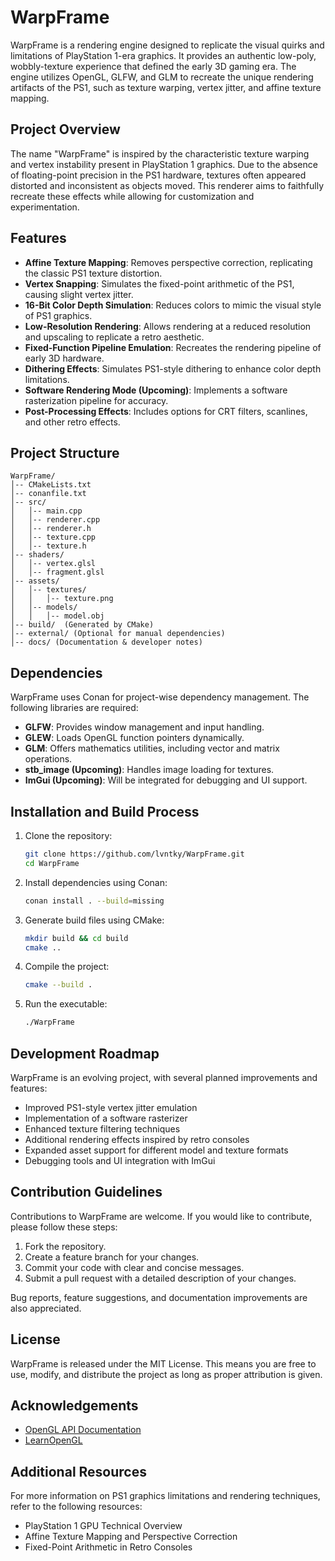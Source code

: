 # WarpFrame

WarpFrame is a rendering engine designed to replicate the visual quirks and limitations of PlayStation 1-era graphics. It provides an authentic low-poly, wobbly-texture experience that defined the early 3D gaming era. The engine utilizes OpenGL, GLFW, and GLM to recreate the unique rendering artifacts of the PS1, such as texture warping, vertex jitter, and affine texture mapping.

## Project Overview

The name "WarpFrame" is inspired by the characteristic texture warping and vertex instability present in PlayStation 1 graphics. Due to the absence of floating-point precision in the PS1 hardware, textures often appeared distorted and inconsistent as objects moved. This renderer aims to faithfully recreate these effects while allowing for customization and experimentation.

## Features

- **Affine Texture Mapping**: Removes perspective correction, replicating the classic PS1 texture distortion.
- **Vertex Snapping**: Simulates the fixed-point arithmetic of the PS1, causing slight vertex jitter.
- **16-Bit Color Depth Simulation**: Reduces colors to mimic the visual style of PS1 graphics.
- **Low-Resolution Rendering**: Allows rendering at a reduced resolution and upscaling to replicate a retro aesthetic.
- **Fixed-Function Pipeline Emulation**: Recreates the rendering pipeline of early 3D hardware.
- **Dithering Effects**: Simulates PS1-style dithering to enhance color depth limitations.
- **Software Rendering Mode (Upcoming)**: Implements a software rasterization pipeline for accuracy.
- **Post-Processing Effects**: Includes options for CRT filters, scanlines, and other retro effects.

## Project Structure

```
WarpFrame/
│-- CMakeLists.txt
│-- conanfile.txt
│-- src/
│   │-- main.cpp
│   │-- renderer.cpp
│   │-- renderer.h
│   │-- texture.cpp
│   │-- texture.h
│-- shaders/
│   │-- vertex.glsl
│   │-- fragment.glsl
│-- assets/
│   │-- textures/
│   │   │-- texture.png
│   │-- models/
│   │   │-- model.obj
│-- build/  (Generated by CMake)
│-- external/ (Optional for manual dependencies)
│-- docs/ (Documentation & developer notes)
```

## Dependencies

WarpFrame uses Conan for project-wise dependency management. The following libraries are required:

- **GLFW**: Provides window management and input handling.
- **GLEW**: Loads OpenGL function pointers dynamically.
- **GLM**: Offers mathematics utilities, including vector and matrix operations.
- **stb_image (Upcoming)**: Handles image loading for textures.
- **ImGui (Upcoming)**: Will be integrated for debugging and UI support.

## Installation and Build Process

1. Clone the repository:
   ```sh
   git clone https://github.com/lvntky/WarpFrame.git
   cd WarpFrame
   ```
2. Install dependencies using Conan:
   ```sh
   conan install . --build=missing
   ```
3. Generate build files using CMake:
   ```sh
   mkdir build && cd build
   cmake ..
   ```
4. Compile the project:
   ```sh
   cmake --build .
   ```
5. Run the executable:
   ```sh
   ./WarpFrame
   ```

## Development Roadmap

WarpFrame is an evolving project, with several planned improvements and features:

- Improved PS1-style vertex jitter emulation
- Implementation of a software rasterizer
- Enhanced texture filtering techniques
- Additional rendering effects inspired by retro consoles
- Expanded asset support for different model and texture formats
- Debugging tools and UI integration with ImGui

## Contribution Guidelines

Contributions to WarpFrame are welcome. If you would like to contribute, please follow these steps:

1. Fork the repository.
2. Create a feature branch for your changes.
3. Commit your code with clear and concise messages.
4. Submit a pull request with a detailed description of your changes.

Bug reports, feature suggestions, and documentation improvements are also appreciated.

## License

WarpFrame is released under the MIT License. This means you are free to use, modify, and distribute the project as long as proper attribution is given.

## Acknowledgements
- [OpenGL API Documentation](https://docs.gl/)
- [LearnOpenGL](https://learnopengl.com/)

## Additional Resources

For more information on PS1 graphics limitations and rendering techniques, refer to the following resources:

- PlayStation 1 GPU Technical Overview
- Affine Texture Mapping and Perspective Correction
- Fixed-Point Arithmetic in Retro Consoles
